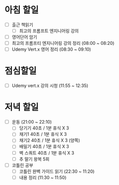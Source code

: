 # 아침 할일
- [ ] 출근 책읽기
	- [ ]  최고의 프롬프트 엔지니어링 강의
- [ ] 영어단어 암기
- [ ] 최고의 프롬프티 엔지니어링 강의 정리 (08:00 ~ 08:20) 
- [ ] Udemy Vert.x 영어 정리 (08:30 ~ 09:10)

# 점심할일
- [ ] Udemy vert.x 강의 시청 (11:55 ~ 12:35)

# 저녁 할일
- [ ] 운동 (21:00 ~ 22:10)
	- [ ] 당기기 40초 / 1분 휴식 X 3
	- [ ] 채기1 40초 / 1분 휴식 X 3
	- [ ] 채기2 40초 / 1분 휴식 X 3 (양쪽)
	- [ ] 배밀기 40초 / 1분 휴식 X 3
	- [ ] 벽 스쿼트 40초 / 1분 휴식 X 3
	- [ ] 추 말기 왕복 5회
- [ ] 코틀린 공부
	- [ ] 코틀린 완벽 가이드 읽기 (22:30 ~ 11:20)
	- [ ] 내용 정리 (11:30 ~ 11:50)